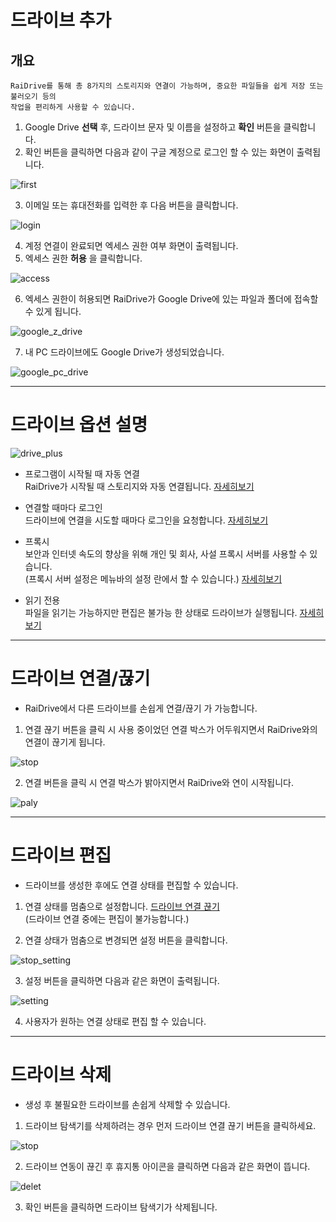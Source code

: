 # 드라이브 추가  

개요
---
~~~
RaiDrive를 통해 총 8가지의 스토리지와 연결이 가능하며, 중요한 파일들을 쉽게 저장 또는 불러오기 등의  
작업을 편리하게 사용할 수 있습니다.  
~~~


1. Google Drive **선택** 후, 드라이브 문자 및 이름을 설정하고 **확인** 버튼을 클릭합니다.  
2. 확인 버튼을 클릭하면 다음과 같이 구글 계정으로 로그인 할 수 있는 화면이 출력됩니다.

![first](/first.PNG?raw=true) 


3. 이메일 또는 휴대전화를 입력한 후 다음 버튼을 클릭합니다.

![login](/login_google.PNG?raw=true)  

4. 계정 연결이 완료되면 엑세스 권한 여부 화면이 출력됩니다.
5. 엑세스 권한 **허용** 을 클릭합니다.

![access](/google_access.PNG?raw=true)

6. 엑세스 권한이 허용되면 RaiDrive가 Google Drive에 있는 파일과 폴더에 접속할 수 있게 됩니다.

![google_z_drive](/google_z.PNG?rawe=true)

7. 내 PC 드라이브에도 Google Drive가 생성되었습니다.  

![google_pc_drive](/google_pc_drive.PNG?rawe=true)


---

# 드라이브 옵션 설명

![drive_plus](/drive_plus.jpg?raw=true)


  - 프로그램이 시작될 때 자동 연결  
    RaiDrive가 시작될 때 스토리지와 자동 연결됩니다. [자세히보기](https://github.com/bin1006/test/blob/master/automatic.md)  

  - 연결할 때마다 로그인  
    드라이브에 연결을 시도할 때마다 로그인을 요청합니다. [자세히보기](https://github.com/bin1006/test/blob/master/connection_login.md)
  
  - 프록시  
    보안과 인터넷 속도의 향상을 위해 개인 및 회사, 사설 프록시 서버를 사용할 수 있습니다.  
    (프록시 서버 설정은 메뉴바의 설정 란에서 할 수 있습니다.) [자세히보기](proxy.md)
            
  - 읽기 전용  
    파일을 읽기는 가능하지만 편집은 불가능 한 상태로 드라이브가 실행됩니다. [자세히보기](https://github.com/bin1006/test/blob/master/read.md)

---


# 드라이브 연결/끊기

- RaiDrive에서 다른 드라이브를 손쉽게 연결/끊기 가 가능합니다.  

1. 연결 끊기 버튼을 클릭 시 사용 중이었던 연결 박스가 어두워지면서 RaiDrive와의 연결이 끊기게 됩니다. 

![stop](/stop.PNG?raw=true)

2. 연결  버튼을 클릭 시 연결 박스가 밝아지면서 RaiDrive와 연이 시작됩니다.  

![paly](/play.PNG?raw=true)


---

# 드라이브 편집

- 드라이브를 생성한 후에도 연결 상태를 편집할 수 있습니다.  

1. 연결 상태를 멈춤으로 설정합니다. [드라이브 연결 끊기](https://github.com/bin1006/test/blob/master/google_drive.md#%EB%93%9C%EB%9D%BC%EC%9D%B4%EB%B8%8C-%EC%97%B0%EA%B2%B0%EB%81%8A%EA%B8%B0)  
   (드라이브 연결 중에는 편집이 불가능합니다.)  
   
2. 연결 상태가 멈춤으로 변경되면 설정 버튼을 클릭합니다.

![stop_setting](/stop_setting.PNG?raw=true)  

3. 설정 버튼을 클릭하면 다음과 같은 화면이 출력됩니다.  

![setting](/setting.PNG?raw=true)  

4. 사용자가 원하는 연결 상태로 편집 할 수 있습니다.




---  



# 드라이브 삭제

- 생성 후 불필요한 드라이브를 손쉽게 삭제할 수 있습니다.

1. 드라이브 탐색기를 삭제하려는 경우 먼저 드라이브 연결 끊기 버튼을 클릭하세요.

![stop](/stop.PNG?raw=true)  

2. 드라이브 연동이 끊긴 후 휴지통 아이콘을 클릭하면 다음과 같은 화면이 뜹니다.

![delet](/delet.PNG?raw=true)  

03. 확인 버튼을 클릭하면 드라이브 탐색기가 삭제됩니다.

